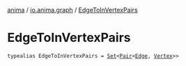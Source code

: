 [anima](../index.md) / [io.anima.graph](index.md) / [EdgeToInVertexPairs](./-edge-to-in-vertex-pairs.md)

# EdgeToInVertexPairs

`typealias EdgeToInVertexPairs = `[`Set`](https://kotlinlang.org/api/latest/jvm/stdlib/kotlin.collections/-set/index.html)`<`[`Pair`](https://kotlinlang.org/api/latest/jvm/stdlib/kotlin/-pair/index.html)`<`[`Edge`](-edge/index.md)`, `[`Vertex`](-vertex/index.md)`>>`
